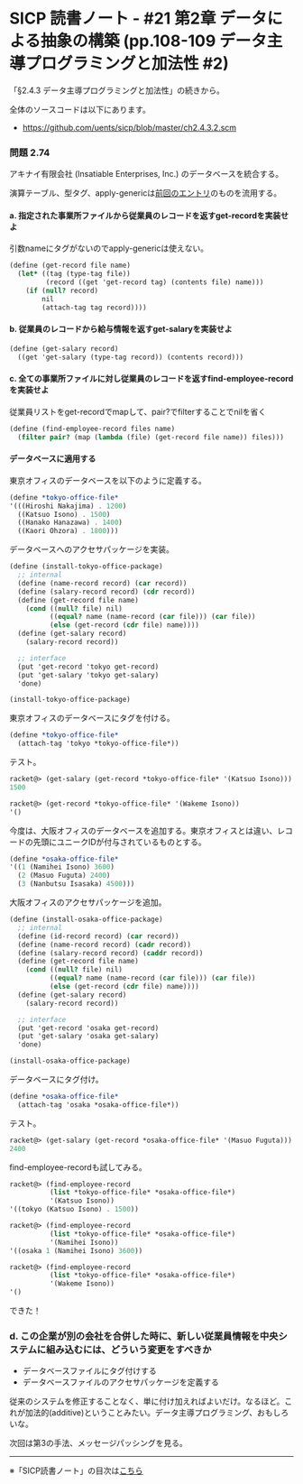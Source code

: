 SICP 読書ノート - #21 第2章 データによる抽象の構築 (pp.108-109 データ主導プログラミングと加法性 #2)
======================================

「§2.4.3 データ主導プログラミングと加法性」の続きから。

全体のソースコードは以下にあります。

* https://github.com/uents/sicp/blob/master/ch2.4.3.2.scm


### 問題 2.74

アキナイ有限会社 (Insatiable Enterprises, Inc.) のデータベースを統合する。

演算テーブル、型タグ、apply-genericは[前回のエントリ](/entry/sicp/020-ch2.4.3.1.md)のものを流用する。

#### a. 指定された事業所ファイルから従業員のレコードを返すget-recordを実装せよ

引数nameにタグがないのでapply-genericは使えない。

```scheme
(define (get-record file name)
  (let* ((tag (type-tag file))
		 (record ((get 'get-record tag) (contents file) name)))
	(if (null? record)
		nil
		(attach-tag tag record))))
```

#### b. 従業員のレコードから給与情報を返すget-salaryを実装せよ

```scheme
(define (get-salary record)
  ((get 'get-salary (type-tag record)) (contents record)))
```

#### c. 全ての事業所ファイルに対し従業員のレコードを返すfind-employee-recordを実装せよ

従業員リストをget-recordでmapして、pair?でfilterすることでnilを省く

```scheme
(define (find-employee-record files name)
  (filter pair? (map (lambda (file) (get-record file name)) files)))
```

#### データベースに適用する

東京オフィスのデータベースを以下のように定義する。

```scheme
(define *tokyo-office-file*
'(((Hiroshi Nakajima) . 1200)
  ((Katsuo Isono) . 1500)
  ((Hanako Hanazawa) . 1400)
  ((Kaori Ohzora) . 1800)))
```

データベースへのアクセサパッケージを実装。

```scheme
(define (install-tokyo-office-package)
  ;; internal
  (define (name-record record) (car record))
  (define (salary-record record) (cdr record))
  (define (get-record file name)
	(cond ((null? file) nil)
		  ((equal? name (name-record (car file))) (car file))
		  (else (get-record (cdr file) name))))
  (define (get-salary record)
	(salary-record record))

  ;; interface
  (put 'get-record 'tokyo get-record)
  (put 'get-salary 'tokyo get-salary)
  'done)

(install-tokyo-office-package)
```

東京オフィスのデータベースにタグを付ける。

```scheme
(define *tokyo-office-file*
  (attach-tag 'tokyo *tokyo-office-file*))
```

テスト。

```scheme
racket@> (get-salary (get-record *tokyo-office-file* '(Katsuo Isono)))
1500

racket@> (get-record *tokyo-office-file* '(Wakeme Isono))
'()
```

今度は、大阪オフィスのデータベースを追加する。東京オフィスとは違い、レコードの先頭にユニークIDが付与されているものとする。

```scheme
(define *osaka-office-file*
'((1 (Namihei Isono) 3600)
  (2 (Masuo Fuguta) 2400)
  (3 (Nanbutsu Isasaka) 4500)))
```

大阪オフィスのアクセサパッケージを追加。

```scheme
(define (install-osaka-office-package)
  ;; internal
  (define (id-record record) (car record))
  (define (name-record record) (cadr record))
  (define (salary-record record) (caddr record))
  (define (get-record file name)
	(cond ((null? file) nil)
		  ((equal? name (name-record (car file))) (car file))
		  (else (get-record (cdr file) name))))
  (define (get-salary record)
	(salary-record record))

  ;; interface
  (put 'get-record 'osaka get-record)
  (put 'get-salary 'osaka get-salary)
  'done)

(install-osaka-office-package)
```

データベースにタグ付け。

```scheme
(define *osaka-office-file*
  (attach-tag 'osaka *osaka-office-file*))
```

テスト。

```scheme
racket@> (get-salary (get-record *osaka-office-file* '(Masuo Fuguta)))
2400
```

find-employee-recordも試してみる。

```scheme
racket@> (find-employee-record
		  (list *tokyo-office-file* *osaka-office-file*)
		  '(Katsuo Isono))
'((tokyo (Katsuo Isono) . 1500))

racket@> (find-employee-record
		  (list *tokyo-office-file* *osaka-office-file*)
		  '(Namihei Isono))
'((osaka 1 (Namihei Isono) 3600))

racket@> (find-employee-record
 		  (list *tokyo-office-file* *osaka-office-file*)
		  '(Wakeme Isono))
'()
```

できた！


### d. この企業が別の会社を合併した時に、新しい従業員情報を中央システムに組み込むには、どういう変更をすべきか

- データベースファイルにタグ付けする
- データベースファイルのアクセサパッケージを定義する

従来のシステムを修正することなく、単に付け加えればよいだけ。なるほど。これが加法的(additive)ということみたい。データ主導プログラミング、おもしろいな。



次回は第3の手法、メッセージパッシングを見る。


--------------------------------

※「SICP読書ノート」の目次は[こちら](/entry/sicp/index)


